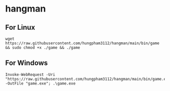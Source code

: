# hangman

## For Linux

```
wget https://raw.githubusercontent.com/hungpham3112/hangman/main/bin/game && sudo chmod +x ./game && ./game
```

## For Windows

```
Invoke-WebRequest -Uri "https://raw.githubusercontent.com/hungpham3112/hangman/main/bin/game.exe" -OutFile "game.exe"; .\game.exe
```

